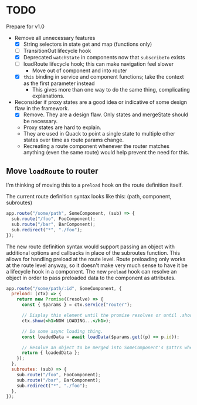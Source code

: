 # TODO

Prepare for v1.0

- Remove all unnecessary features
  - [x] String selectors in state get and map (functions only)
  - [ ] TransitionOut lifecycle hook
  - [x] Deprecated `watchState` in components now that `subscribeTo` exists
  - [ ] loadRoute lifecycle hook; this can make navigation feel slower
    - Move out of component and into router
  - [x] `this` binding in service and component functions; take the context as the first parameter instead
    - This gives more than one way to do the same thing, complicating explanations.
- Reconsider if proxy states are a good idea or indicative of some design flaw in the framework.
  - [x] Remove. They are a design flaw. Only states and mergeState should be necessary.
  - Proxy states are hard to explain.
  - They are used in Quack to point a single state to multiple other states over time as route params change.
  - Recreating a route component whenever the router matches anything (even the same route) would help prevent the need for this.

## Move `loadRoute` to router

I'm thinking of moving this to a `preload` hook on the route definition itself.

The current route definition syntax looks like this: (path, component, subroutes)

```jsx
app.route("/some/path", SomeComponent, (sub) => {
  sub.route("/foo", FooComponent);
  sub.route("/bar", BarComponent);
  sub.redirect("*", "./foo");
});
```

The new route definition syntax would support passing an object with additional options and callbacks in place of the subroutes function. This allows for handling preload at the route level. Route preloading only works at the route level anyway, so it doesn't make very much sense to have it be a lifecycle hook in a component. The new `preload` hook can resolve an object in order to pass preloaded data to the component as attributes.

```jsx
app.route("/some/path/:id", SomeComponent, {
  preload: (ctx) => {
    return new Promise((resolve) => {
      const { $params } = ctx.service("router");

      // Display this element until the promise resolves or until .show() is called with something else.
      ctx.show(<h1>NOW LOADING...</h1>);

      // Do some async loading thing.
      const loadedData = await loadData($params.get((p) => p.id));

      // Resolve an object to be merged into SomeComponent's $attrs when connected.
      return { loadedData };
    });
  },
  subroutes: (sub) => {
    sub.route("/foo", FooComponent);
    sub.route("/bar", BarComponent);
    sub.redirect("*", "./foo");
  },
});
```
